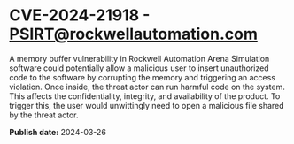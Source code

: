 # CVE-2024-21918 - PSIRT@rockwellautomation.com


A memory buffer vulnerability in Rockwell Automation Arena Simulation software could potentially allow a malicious user to insert unauthorized code to the software by corrupting the memory and triggering an access violation.  Once inside, the threat actor can run harmful code on the system. This affects the confidentiality, integrity, and availability of the product. To trigger this, the user would unwittingly need to open a malicious file shared by the threat actor.



**Publish date:** 2024-03-26
